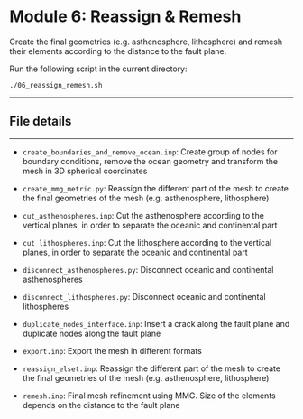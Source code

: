 # Module 6: Reassign & Remesh

Create the final geometries (e.g. asthenosphere, lithosphere) and remesh their elements according to the distance to the fault plane.

Run the following script in the current directory:

```
./06_reassign_remesh.sh
```

---

## File details
---

- `create_boundaries_and_remove_ocean.inp`: Create group of nodes for boundary conditions, remove the ocean geometry and transform the mesh in 3D spherical coordinates

- `create_mmg_metric.py`: Reassign the different part of the mesh to create the final geometries of the mesh (e.g. asthenosphere, lithosphere)

- `cut_asthenospheres.inp`: Cut the asthenosphere according to the vertical planes, in order to separate the oceanic and continental part

- `cut_lithospheres.inp`: Cut the lithosphere according to the vertical planes, in order to separate the oceanic and continental part

- `disconnect_asthenospheres.py`: Disconnect oceanic and continental asthenospheres

- `disconnect_lithospheres.py`: Disconnect oceanic and continental lithospheres

- `duplicate_nodes_interface.inp`: Insert a crack along the fault plane and duplicate nodes along the fault plane
- `export.inp`: Export the mesh in different formats

- `reassign_elset.inp`: Reassign the different part of the mesh to create the final geometries of the mesh (e.g. asthenosphere, lithosphere)

- `remesh.inp`: Final mesh refinement using MMG. Size of the elements depends on the distance to the fault plane
